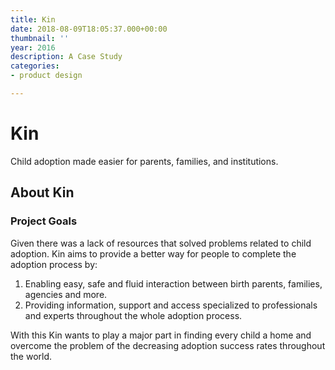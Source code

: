 ```yaml
---
title: Kin
date: 2018-08-09T18:05:37.000+00:00
thumbnail: ''
year: 2016
description: A Case Study
categories:
- product design

---
```

# Kin

Child adoption made easier for parents, families, and institutions.

## About Kin

### Project Goals

Given there was a lack of resources that solved problems related to child adoption. Kin aims to provide a better way for people to complete the adoption process by:

1. Enabling easy, safe and fluid interaction between birth parents, families, agencies and more.
2. Providing information, support and access specialized to professionals and experts throughout the whole adoption process.

With this Kin wants to play a major part in finding every child a home and overcome the problem of the decreasing adoption success rates throughout the world.